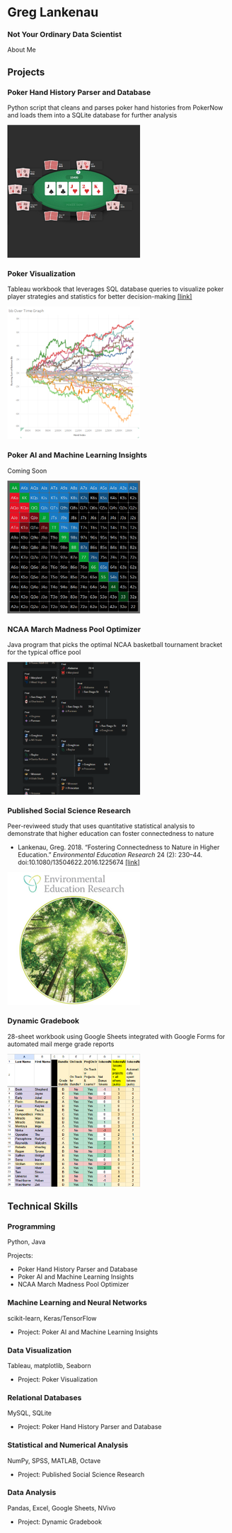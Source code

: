 # Greg Lankenau  
### Not Your Ordinary Data Scientist
About Me
## Projects
### Poker Hand History Parser and Database
Python script that cleans and parses poker hand histories from PokerNow and loads them into a SQLite database for further analysis  
  
<img src="images/poker.png" alt="Poker screenshot" width="300" height="300">
  
  
### Poker Visualization
Tableau workbook that leverages SQL database queries to visualize poker player strategies and statistics for better decision-making [[link]](https://public.tableau.com/app/profile/greg4796/viz/RebuyClub/WelcometotheRebuyClub)  

<img src="images/tableau-running.png" alt="Tableau screenshot" width="300" height="300">
  
  
### Poker AI and Machine Learning Insights
Coming Soon  

<img src="images/range.png" alt="Starting hands screenshot" width="300" height="300">
  
  
### NCAA March Madness Pool Optimizer
Java program that picks the optimal NCAA basketball tournament bracket for the typical office pool  

<img src="images/bracket-small.png" alt="NCAA bracket screenshot" width="300" height="300">
  
  
### Published Social Science Research
Peer-reviweed study that uses quantitative statistical analysis to demonstrate that higher education can foster connectedness to nature  
* Lankenau, Greg. 2018. “Fostering Connectedness to Nature in Higher Education.” *Environmental Education Research* 24 (2): 230–44. doi:10.1080/13504622.2016.1225674 [[link]](https://doi.org/10.1080/13504622.2016.1225674)

<img src="images/eer-journal.jpg" alt="Environmental Education Research journal cover" width="300" height="300">
  
  
### Dynamic Gradebook
28-sheet workbook using Google Sheets integrated with Google Forms for automated mail merge grade reports

<img src="images/gradebook.png" alt="Gradebook screenshot" width="300" height="300">
  
  
## Technical Skills
### Programming
Python, Java  
  
Projects:
* Poker Hand History Parser and Database
* Poker AI and Machine Learning Insights
* NCAA March Madness Pool Optimizer
  
### Machine Learning and Neural Networks
scikit-learn, Keras/TensorFlow  
* Project: Poker AI and Machine Learning Insights
  
### Data Visualization
Tableau, matplotlib, Seaborn  
* Project: Poker Visualization
  
### Relational Databases
MySQL, SQLite  
* Project: Poker Hand History Parser and Database
  
### Statistical and Numerical Analysis
NumPy, SPSS, MATLAB, Octave  
* Project: Published Social Science Research
  
### Data Analysis
Pandas, Excel, Google Sheets, NVivo  
* Project: Dynamic Gradebook
  
